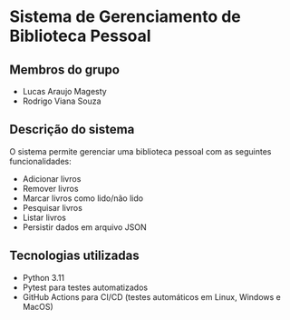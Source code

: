 # Sistema de Gerenciamento de Biblioteca Pessoal

## Membros do grupo

- Lucas Araujo Magesty
- Rodrigo Viana Souza

## Descrição do sistema

O sistema permite gerenciar uma biblioteca pessoal com as seguintes funcionalidades:
- Adicionar livros
- Remover livros
- Marcar livros como lido/não lido
- Pesquisar livros
- Listar livros
- Persistir dados em arquivo JSON

## Tecnologias utilizadas

- Python 3.11
- Pytest para testes automatizados
- GitHub Actions para CI/CD (testes automáticos em Linux, Windows e MacOS)
